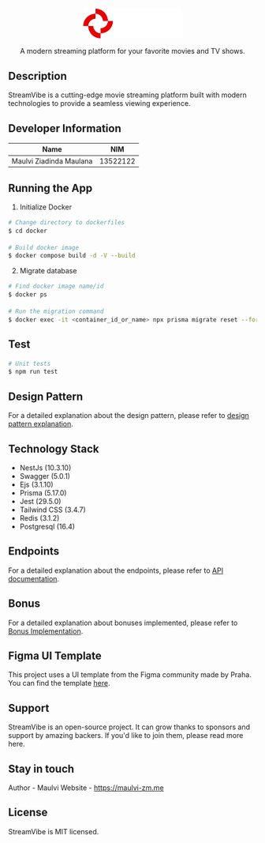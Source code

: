 <p align="center">
 <img src="./public/assets/logo.png" width="200" alt="StreamVibe Logo" />
</p>

<p align="center">A modern streaming platform for your favorite movies and TV shows.</p>

## Description

StreamVibe is a cutting-edge movie streaming platform built with modern technologies to provide a seamless viewing experience.

## Developer Information

<div align="center">

| **Name**                | **NIM**  |
| ----------------------- | -------- |
| Maulvi Ziadinda Maulana | 13522122 |

</div>

## Running the App

1. Initialize Docker

```bash
# Change directory to dockerfiles
$ cd docker

# Build docker image
$ docker compose build -d -V --build
```

2. Migrate database

```bash
# Find docker image name/id
$ docker ps

# Run the migration command
$ docker exec -it <container_id_or_name> npx prisma migrate reset --force
```

## Test

```bash
# Unit tests
$ npm run test
```

## Design Pattern

For a detailed explanation about the design pattern, please refer to [design pattern explanation](/docs/design-pattern.md).

## Technology Stack

- NestJs (10.3.10)
- Swagger (5.0.1)
- Ejs (3.1.10)
- Prisma (5.17.0)
- Jest (29.5.0)
- Tailwind CSS (3.4.7)
- Redis (3.1.2)
- Postgresql (16.4)

## Endpoints

For a detailed explanation about the endpoints, please refer to [API documentation](/docs/endpoints.md).

## Bonus

For a detailed explanation about bonuses implemented, please refer to [Bonus Implementation](/docs/bonus.md).

## Figma UI Template

This project uses a UI template from the Figma community made by Praha. You can find the template [here](https://www.figma.com/community/file/1294589591426976269/ott-dark-theme-website-ui-design-template-for-media-streaming-movies-and-tv-free-editable).

## Support

StreamVibe is an open-source project. It can grow thanks to sponsors and support by amazing backers. If you'd like to join them, please read more here.

## Stay in touch

Author - Maulvi
Website - https://maulvi-zm.me

## License

StreamVibe is MIT licensed.
